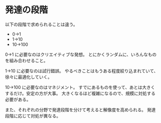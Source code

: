 # 発達の段階

以下の段階で求められることは違う。

-   0→1
-   1→10
-   10→100

0→1 に必要なのはクリエイティブな発想。
とにかくランダムに、いろんなものを組み合わせること。

1→10 に必要なのは試行錯誤。
やるべきことはもうある程度絞り込まれていて、徐々に最適化していく。

10→100 に必要なのはマネジメント。
すでにあるものを使って、あとは大きくするだけ。安定の方が大事。
大きくなるほど複雑になるので、規模に対処する必要がある。

また、それぞれの分野で発達段階を分けて考えると解像度を高められる。
発達段階に応じて対処が異なる。

